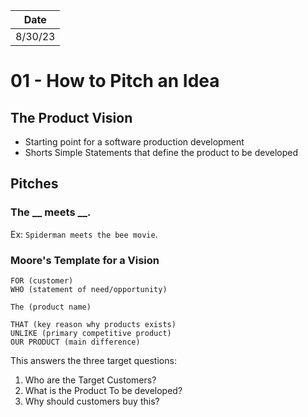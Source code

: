 | Date    |
| ------- |
| 8/30/23 | 

# 01 - How to Pitch an Idea

## The Product Vision

+ Starting point for a software production development
+ Shorts Simple Statements that define the product to be developed 

## Pitches
### The \_\_ meets \_\_. 

Ex: `Spiderman meets the bee movie`.

### Moore's Template for a Vision

```
FOR (customer)
WHO (statement of need/opportunity)

The (product name)

THAT (key reason why products exists)
UNLIKE (primary competitive product)
OUR PRODUCT (main difference)
```

This answers the three target questions:

1. Who are the Target Customers?
2. What is the Product To be developed?
3. Why should customers buy this?